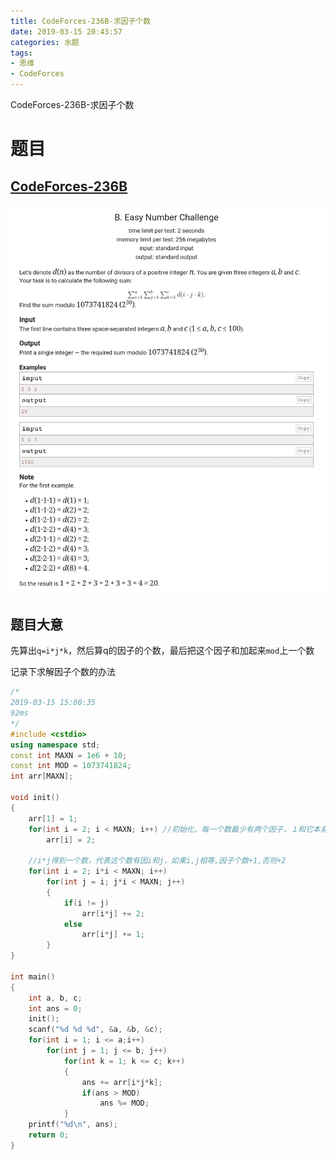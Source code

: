 ```yaml
---
title: CodeForces-236B-求因子个数
date: 2019-03-15 20:43:57
categories: 水题
tags: 
- 思维
- CodeForces
---
```

CodeForces-236B-求因子个数
<!-- more -->

# 题目

## [CodeForces-236B](<http://codeforces.com/problemset/problem/236/B>)

![](CodeForces-236B-求因子个数/timu.jpg)

## 题目大意

先算出`q=i*j*k`，然后算q的因子的个数，最后把这个因子和加起来`mod`上一个数

记录下求解因子个数的办法

```c++
/*
2019-03-15 15:00:35
92ms
*/
#include <cstdio>
using namespace std;
const int MAXN = 1e6 + 10;
const int MOD = 1073741824;
int arr[MAXN];

void init()
{
	arr[1] = 1; 
	for(int i = 2; i < MAXN; i++) //初始化，每一个数最少有两个因子，１和它本身
		arr[i] = 2;
    
    //i*j得到一个数，代表这个数有因i和j，如果i,j相等,因子个数+1,否则+2
	for(int i = 2; i*i < MAXN; i++)　
		for(int j = i; j*i < MAXN; j++)
		{
			if(i != j)
				arr[i*j] += 2;
			else
				arr[i*j] += 1;
		}
}

int main()
{
	int a, b, c;
	int ans = 0;
	init();
	scanf("%d %d %d", &a, &b, &c);
	for(int i = 1; i <= a;i++)
		for(int j = 1; j <= b; j++)
			for(int k = 1; k <= c; k++)
			{
				ans += arr[i*j*k];
				if(ans > MOD)
					ans %= MOD;
			}
	printf("%d\n", ans); 
	return 0;
}

```

